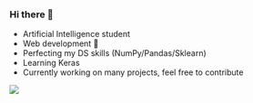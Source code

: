 ### Hi there 👋

- Artificial Intelligence student
- Web development 🤩
- Perfecting my DS skills (NumPy/Pandas/Sklearn)
- Learning Keras
- Currently working on many projects, feel free to contribute 

![](https://komarev.com/ghpvc/?username=olsonperrensen)
<!--
**olsonperrensen/olsonperrensen** is a ✨ _special_ ✨ repository because its `README.md` (this file) appears on your GitHub profile.

Here are some ideas to get you started:

- 🔭 I’m currently working on ...
- 🌱 I’m currently learning ...
- 👯 I’m looking to collaborate on ...
- 🤔 I’m looking for help with ...
- 💬 Ask me about ...
- 📫 How to reach me: ...
- 😄 Pronouns: ...
- ⚡ Fun fact: ...
-->
